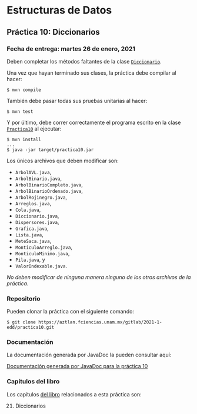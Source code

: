 Estructuras de Datos
====================

Práctica 10: Diccionarios
-------------------------

### Fecha de entrega: martes 26 de enero, 2021

Deben completar los métodos faltantes de la clase
[`Diccionario`](https://aztlan.fciencias.unam.mx/gitlab/2021-1-edd/practica10/blob/master/src/main/java/mx/unam/ciencias/edd/Diccionario.java).

Una vez que hayan terminado sus clases, la práctica debe compilar al hacer:

```
$ mvn compile
```

También debe pasar todas sus pruebas unitarias al hacer:

```
$ mvn test
```

Y por último, debe correr correctamente el programa escrito en la clase
[`Practica10`](https://aztlan.fciencias.unam.mx/gitlab/2021-1-edd/practica10/blob/master/src/main/java/mx/unam/ciencias/edd/Practica10.java)
al ejecutar:

```
$ mvn install
...
$ java -jar target/practica10.jar
```

Los únicos archivos que deben modificar son:

* `ArbolAVL.java`,
* `ArbolBinario.java`,
* `ArbolBinarioCompleto.java`,
* `ArbolBinarioOrdenado.java`,
* `ArbolRojinegro.java`,
* `Arreglos.java`,
* `Cola.java`,
* `Diccionario.java`,
* `Dispersores.java`,
* `Grafica.java`,
* `Lista.java`,
* `MeteSaca.java`,
* `MonticuloArreglo.java`,
* `MonticuloMinimo.java`,
* `Pila.java`, y
* `ValorIndexable.java`.

*No deben modificar de ninguna manera ninguno de los otros archivos de la
práctica*.

### Repositorio

Pueden clonar la práctica con el siguiente comando:

```
$ git clone https://aztlan.fciencias.unam.mx/gitlab/2021-1-edd/practica10.git
```

### Documentación

La documentación generada por JavaDoc la pueden consultar aquí:

[Documentación generada por JavaDoc para la práctica
10](https://aztlan.fciencias.unam.mx/~canek/2021-1-edd/practica10/apidocs/index.html)

### Capítulos del libro

Los capítulos
[del libro](https://tienda.fciencias.unam.mx/es/home/437-estructuras-de-datos-con-java-moderno-9786073009157.html)
relacionados a esta práctica son:

21. Diccionarios
